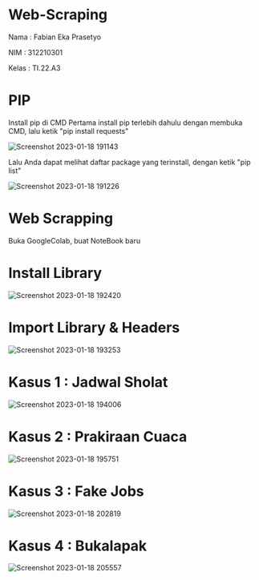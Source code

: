 # Web-Scraping

Nama : Fabian Eka Prasetyo

NIM : 312210301

Kelas : TI.22.A3

# PIP

Install pip di CMD
    Pertama install pip terlebih dahulu dengan membuka CMD, lalu ketik "pip install requests"

![Screenshot 2023-01-18 191143](https://user-images.githubusercontent.com/115756982/213188011-c7eb1f51-c585-474c-9647-178791d5a1d3.png)

Lalu Anda dapat melihat daftar package yang terinstall, dengan ketik "pip list"

![Screenshot 2023-01-18 191226](https://user-images.githubusercontent.com/115756982/213188094-e228898e-d229-4132-9ef0-3a028d5f1b7a.png)


# Web Scrapping 

Buka GoogleColab, buat NoteBook baru

# Install Library
![Screenshot 2023-01-18 192420](https://user-images.githubusercontent.com/115756982/213188851-89be502f-161a-4492-a624-411cbe63a6fa.png)



# Import Library & Headers
![Screenshot 2023-01-18 193253](https://user-images.githubusercontent.com/115756982/213188791-839f3857-eb69-4c3f-9b66-ad286d7094a3.png)


# Kasus 1 : Jadwal Sholat
![Screenshot 2023-01-18 194006](https://user-images.githubusercontent.com/115756982/213188929-d86010b4-525f-4aa4-a6be-391d0ad98383.png)


# Kasus 2 : Prakiraan Cuaca
![Screenshot 2023-01-18 195751](https://user-images.githubusercontent.com/115756982/213188996-5ef6788a-41c7-4494-b2ed-62df9dd10db1.png)


# Kasus 3 : Fake Jobs
![Screenshot 2023-01-18 202819](https://user-images.githubusercontent.com/115756982/213189068-af2797a1-bb76-4ffb-b7e0-4a925558e944.png)


# Kasus 4 : Bukalapak
![Screenshot 2023-01-18 205557](https://user-images.githubusercontent.com/115756982/213189857-97a91c1d-87cd-42e2-b4d8-68a4aa9d1f9a.png)

